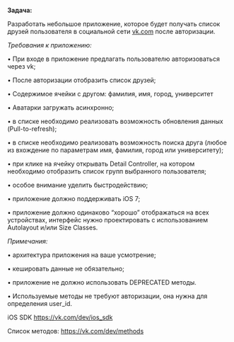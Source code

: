 **Задача:** 

Разработать небольшое приложение, которое будет получать список друзей
пользователя в социальной сети [vk.com](http://vk.com/) после
авторизации.

*Требования к приложению:*

• При входе в приложение предлагать пользователю авторизоваться через
vk;

• После авторизации отобразить список друзей;

• Содержимое ячейки с другом: фамилия, имя, город, университет

• Аватарки загружать асинхронно;

• в списке необходимо реализовать возможность обновления данных
(Pull-to-refresh);

• в списке необходимо реализовать возможность поиска друга (любое из
вхождение по параметрам имя, фамилия, город или университету);

• при клике на ячейку открывать Detail Controller, на котором необходимо
отобразить список групп выбранного пользователя;

• особое внимание уделить быстродействию;

• приложение должно поддерживать iOS 7;

• приложение должно одинаково “хорошо” отображаться на всех устройствах,
интерфейс нужно проектировать с использованием Autolayout и/или Size
Classes.

*Примечания:*

• архитектура приложения на ваше усмотрение;

• кешировать данные не обязательно;

• приложение не должно использовать DEPRECATED методы.

• Используемые методы не требуют авторизации, она нужна для определения
user\_id.

iOS SDK <https://vk.com/dev/ios_sdk>

Список методов: <https://vk.com/dev/methods> 
